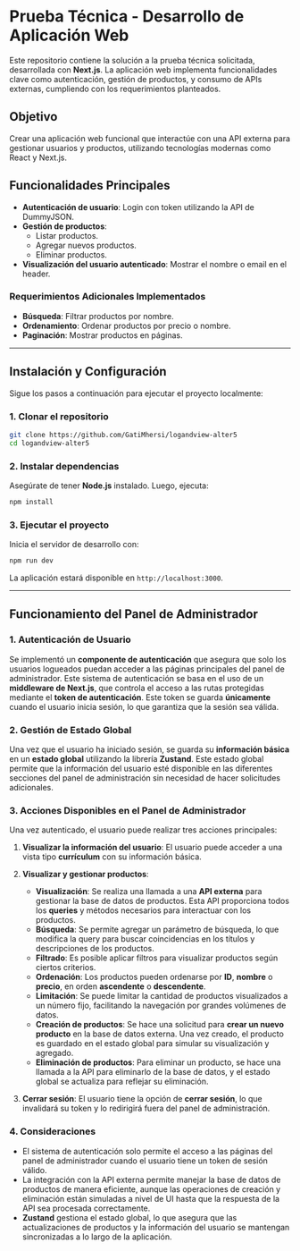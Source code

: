 # Prueba Técnica - Desarrollo de Aplicación Web

Este repositorio contiene la solución a la prueba técnica solicitada, desarrollada con **Next.js**. La aplicación web implementa funcionalidades clave como autenticación, gestión de productos, y consumo de APIs externas, cumpliendo con los requerimientos planteados.

## Objetivo
Crear una aplicación web funcional que interactúe con una API externa para gestionar usuarios y productos, utilizando tecnologías modernas como React y Next.js.

## Funcionalidades Principales
- **Autenticación de usuario**: Login con token utilizando la API de DummyJSON.
- **Gestión de productos**:
  - Listar productos.
  - Agregar nuevos productos.
  - Eliminar productos.
- **Visualización del usuario autenticado**: Mostrar el nombre o email en el header.

### Requerimientos Adicionales Implementados
- **Búsqueda**: Filtrar productos por nombre.
- **Ordenamiento**: Ordenar productos por precio o nombre.
- **Paginación**: Mostrar productos en páginas.

---

## Instalación y Configuración

Sigue los pasos a continuación para ejecutar el proyecto localmente:

### 1. Clonar el repositorio
```bash
git clone https://github.com/GatiMhersi/logandview-alter5
cd logandview-alter5
```

### 2. Instalar dependencias
Asegúrate de tener **Node.js** instalado. Luego, ejecuta:
```bash
npm install
```

### 3. Ejecutar el proyecto
Inicia el servidor de desarrollo con:
```bash
npm run dev
```

La aplicación estará disponible en `http://localhost:3000`.


---
## Funcionamiento del Panel de Administrador

### 1. Autenticación de Usuario
Se implementó un **componente de autenticación** que asegura que solo los usuarios logueados puedan acceder a las páginas principales del panel de administrador. Este sistema de autenticación se basa en el uso de un **middleware de Next.js**, que controla el acceso a las rutas protegidas mediante el **token de autenticación**. Este token se guarda **únicamente** cuando el usuario inicia sesión, lo que garantiza que la sesión sea válida.

### 2. Gestión de Estado Global
Una vez que el usuario ha iniciado sesión, se guarda su **información básica** en un **estado global** utilizando la librería **Zustand**. Este estado global permite que la información del usuario esté disponible en las diferentes secciones del panel de administración sin necesidad de hacer solicitudes adicionales.

### 3. Acciones Disponibles en el Panel de Administrador
Una vez autenticado, el usuario puede realizar tres acciones principales:

1. **Visualizar la información del usuario**: El usuario puede acceder a una vista tipo **currículum** con su información básica.

2. **Visualizar y gestionar productos**:
   - **Visualización**: Se realiza una llamada a una **API externa** para gestionar la base de datos de productos. Esta API proporciona todos los **queries** y métodos necesarios para interactuar con los productos.
   - **Búsqueda**: Se permite agregar un parámetro de búsqueda, lo que modifica la query para buscar coincidencias en los títulos y descripciones de los productos.
   - **Filtrado**: Es posible aplicar filtros para visualizar productos según ciertos criterios.
   - **Ordenación**: Los productos pueden ordenarse por **ID**, **nombre** o **precio**, en orden **ascendente** o **descendente**.
   - **Limitación**: Se puede limitar la cantidad de productos visualizados a un número fijo, facilitando la navegación por grandes volúmenes de datos.
   - **Creación de productos**: Se hace una solicitud para **crear un nuevo producto** en la base de datos externa. Una vez creado, el producto es guardado en el estado global para simular su visualización y agregado.
   - **Eliminación de productos**: Para eliminar un producto, se hace una llamada a la API para eliminarlo de la base de datos, y el estado global se actualiza para reflejar su eliminación.

3. **Cerrar sesión**: El usuario tiene la opción de **cerrar sesión**, lo que invalidará su token y lo redirigirá fuera del panel de administración.

### 4. Consideraciones
- El sistema de autenticación solo permite el acceso a las páginas del panel de administrador cuando el usuario tiene un token de sesión válido.
- La integración con la API externa permite manejar la base de datos de productos de manera eficiente, aunque las operaciones de creación y eliminación están simuladas a nivel de UI hasta que la respuesta de la API sea procesada correctamente.
- **Zustand** gestiona el estado global, lo que asegura que las actualizaciones de productos y la información del usuario se mantengan sincronizadas a lo largo de la aplicación.
